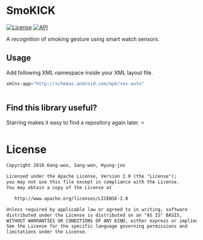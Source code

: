 # SmoKICK
[![License](https://img.shields.io/badge/License-Apache%202.0-blue.svg)](https://opensource.org/licenses/Apache-2.0) 
[![API](https://img.shields.io/badge/API-16%2B-brightgreen.svg?style=flat)](https://android-arsenal.com/api?level=16)

A recognition of smoking gesture using smart watch sensors.



## Usage
Add following XML namespace inside your XML layout file.

```gradle
xmlns:app="http://schemas.android.com/apk/res-auto"
```

```gradle

```



## Find this library useful?
Starring makes it easy to find a repository again later. :star:

# License
```xml
Copyright 2018 Kang-woo, Sang-won, Hyung-joo

Licensed under the Apache License, Version 2.0 (the "License");
you may not use this file except in compliance with the License.
You may obtain a copy of the License at

   http://www.apache.org/licenses/LICENSE-2.0

Unless required by applicable law or agreed to in writing, software
distributed under the License is distributed on an "AS IS" BASIS,
WITHOUT WARRANTIES OR CONDITIONS OF ANY KIND, either express or implied.
See the License for the specific language governing permissions and
limitations under the License.
```
